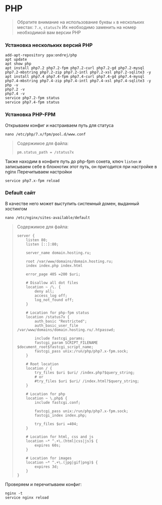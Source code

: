 # PHP
> Обратите внимание на использование буквы `x` в нескольких местах: `7.x`, `status7x`
> Их необходимо заменить на номер необходимой вам версии PHP

### Установка нескольких версий PHP
```
add-apt-repository ppa:ondrej/php
apt update
apt show php
apt install php7.2 php7.2-fpm php7.2-curl php7.2-gd php7.2-mysql php7.2-mbstring php7.2-zip php7.2-intl php7.2-xsl php7.2-sqlite3 -y
apt install php7.4 php7.4-fpm php7.4-curl php7.4-gd php7.4-mysql php7.4-mbstring php7.4-zip php7.4-intl php7.4-xsl php7.4-sqlite3 -y
php -v
php7.2 -v
php7.4 -v
service php7.2-fpm status
service php7.4-fpm status
```

### Установка PHP-FPM
Открываем конфиг и настраиваем путь для статуса
```
nano /etc/php/7.x/fpm/pool.d/www.conf
```
> Содержимое для файла:
> ```
> pm.status_path = /status7x
> ```
Также находим в конфиге путь до php-fpm сокета, ключ `listen` и записываем себе в блокнотик этот путь, он пригодится при настройке в nginx
Перечитываем настройки
```
service php7.x-fpm reload
```

### Default сайт
В качестве него может выступить системный домен, выданный хостингом
```
nano /etc/nginx/sites-available/default
```
> Содержимое для файла:
> ```
> server {
>     listen 80;
>     listen [::]:80;
> 
>     server_name domain.hosting.ru;
> 
>     root /var/www/domains/domain.hosting.ru;
>     index index.php index.html
> 
>     error_page 405 =200 $uri;
> 
>     # Disallow all dot files
>     location ~ /\. {
>         deny all;
>         access_log off;
>         log_not_found off;
>     }
> 
>     # Location for php-fpm status
>     location /status7x {
>         auth_basic "Restricted";
>         auth_basic_user_file /var/www/domains/domain.hosting.ru/.htpasswd;
> 
>         include fastcgi_params;
>         fastcgi_param SCRIPT_FILENAME $document_root$fastcgi_script_name;
>         fastcgi_pass unix:/run/php/php7.x-fpm.sock;
>     }
>     
>     # Root location
>     location / {
>         try_files $uri $uri/ /index.php?$query_string;
>         # or
>         #try_files $uri $uri/ /index.html?$query_string;
>     }
> 
>     # Location for php
>     location ~ \.php$ {
>         include fastcgi.conf;
> 
>         fastcgi_pass unix:/run/php/php7.x-fpm.sock;
>         fastcgi_index index.php;
> 
>         try_files $uri =404;
>     }
> 
>     # Location for html, css and js
>     location ~* ^.+\.(html|css|js)$ {
>         expires 60s;
>     }
> 
>     # Location for images
>     location ~* ^.+\.(jpg|gif|png)$ {
>         expires 3d;
>     }
> }
> ```
Проверяем и перечитываем конфиг:
```
nginx -t
service nginx reload
```
